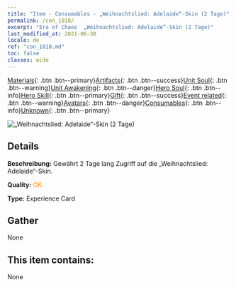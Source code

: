 ```yaml
---
title: "Item - Consumables - „Weihnachtslied: Adelaide“-Skin (2 Tage)"
permalink: /con_1018/
excerpt: "Era of Chaos  „Weihnachtslied: Adelaide“-Skin (2 Tage)"
last_modified_at: 2021-06-30
locale: de
ref: "con_1018.md"
toc: false
classes: wide
---
```

 [Materials](/ItemsDE/){: .btn .btn--primary}[Artifacts](/ItemsDE/Artifacts/){: .btn .btn--success}[Unit Soul](/ItemsDE/UnitSoul/){: .btn .btn--warning}[Unit Awakening](/ItemsDE/UnitAwakening/){: .btn .btn--danger}[Hero Soul](/ItemsDE/HeroSoul/){: .btn .btn--info}[Hero Skill](/ItemsDE/HeroSkill/){: .btn .btn--primary}[Gift](/ItemsDE/Gift/){: .btn .btn--success}[Event related](/ItemsDE/Events/){: .btn .btn--warning}[Avatars](/ItemsDE/Avatars/){: .btn .btn--danger}[Consumables](/ItemsDE/Consumables/){: .btn .btn--info}[Unknown](/ItemsDE/Unknown/){: .btn .btn--primary}

 ![„Weihnachtslied: Adelaide“-Skin (2 Tage)](/images/h/h_Adelaide6.jpg)

## Details
 **Beschreibung:** Gewährt 2 Tage lang Zugriff auf die „Weihnachtslied: Adelaide“-Skin.

 **Quality:** <span style="color: #FF8C00">OK</span>

 **Type:** Experience Card

## Gather

  None

## This item contains:

  None

